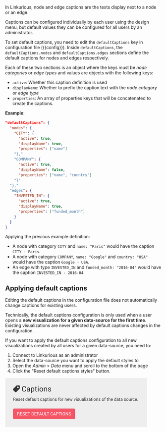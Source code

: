 
In Linkurious, node and edge captions are the texts display next to a node or an edge.

Captions can be configured individually by each user using the design menu,
but default values they can be configured for all users by an administrator.

To set default captions, you need to edit the `defaultCaptions` key in configuration file ({{config}}).
Inside `defaultCaptions`, the `defaultCaptions.nodes` and `defaultCaptions.edges` sections define the 
default captions for nodes and edges respectively.

Each of these two sections is an object where the keys must be *node categories* or *edge types* 
and values are objects with the following keys:

- `active`: Whether this caption definition is used
- `displayName`: Whether to prefix the caption text with the *node category* or *edge type* 
- `properties`: An array of properties keys that will be concatenated to create the captions.

**Example**:
```json
"defaultCaptions": {
  "nodes": {
    "CITY": {
      "active": true,
      "displayName": true,
      "properties": ["name"]
    "},"
    "COMPANY": {
      "active": true,
      "displayName": false,
      "properties": ["name", "country"]
    "}"
  "},"
  "edges": {
    "INVESTED_IN": {
      "active": true,
      "displayName": true,
      "properties": ["funded_month"]
    }
  }
}
```

Applying the previous example definition:

- A node with category `CITY` and `name: "Paris"` would have the caption `CITY - Paris`.
- A node with category `COMPANY`, `name: "Google"` and `country: "USA"` would have the caption `Google - USA`.
- An edge with type `INVESTED_IN` and `funded_month: "2016-04"` would have the caption `INVESTED_IN - 2016-04`.

## Applying default captions

Editing the default captions in the configuration file does not automatically change
captions for existing users.

Technically, the default captions configuration is only used when a user opens a
**new visualization for a given data-source for the first time**.
Existing visualizations are never affected by default captions changes in the configuration.

If you want to apply the default captions configuration to all
new visualizations created by all users for a given data-source, you need to:

1. Connect to Linkurious as an administrator
2. Select the data-source you want to apply the default styles to
3. Open the *Admin* > *Data* menu and scroll to the bottom of the page
4. Click the "Reset default captions styles" button.

![reset default captions](reset-captions.png)
